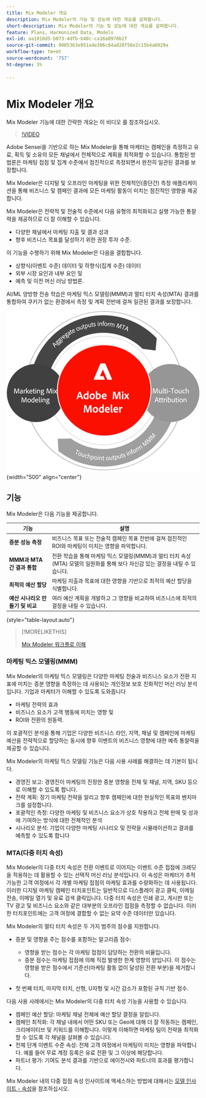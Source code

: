 ```yaml
---
title: Mix Modeler 개요
description: Mix Modeler의 기능 및 성능에 대한 개요를 살펴봅니다.
short-description: Mix Modeler의 기능 및 성능에 대한 개요를 살펴봅니다.
feature: Plans, Harmonized Data, Models
exl-id: aa1018d5-b073-4dfb-b40c-ca16a8970b2f
source-git-commit: 9085363e951a4e306c64ad28f56e2c15b4a6029a
workflow-type: tm+mt
source-wordcount: '757'
ht-degree: 3%

---
```


# Mix Modeler 개요

Mix Modeler 기능에 대한 간략한 개요는 이 비디오 를 참조하십시오.

>[!VIDEO](https://video.tv.adobe.com/v/3424872/?learn=on)

Adobe Sensei을 기반으로 하는 Mix Modeler을 통해 마케터는 캠페인을 측정하고 유료, 획득 및 소유의 모든 채널에서 전체적으로 계획을 최적화할 수 있습니다. 통합된 방법론은 마케팅 접점 및 집계 수준에서 점진적으로 측정되면서 완전히 일관된 결과를 보장합니다.

Mix Modeler은 디지털 및 오프라인 마케팅을 위한 전체적인(종단간) 측정 애플리케이션을 통해 비즈니스 및 캠페인 결과에 모든 마케팅 활동이 미치는 점진적인 영향을 제공합니다.

Mix Modeler은 전략적 및 전술적 수준에서 다음 유형의 최적화되고 실행 가능한 통찰력을 제공하므로 더 잘 이해할 수 있습니다.

* 다양한 채널에서 마케팅 지출 및 결과 성과
* 향후 비즈니스 목표를 달성하기 위한 권장 투자 수준.


이 기능을 수행하기 위해 Mix Modeler은 다음을 결합합니다.

* 상향식(이벤트 수준) 데이터 및 하향식(집계 수준) 데이터
* 외부 시장 요인과 내부 요인 및
* 예측 및 이전 머신 러닝 방법론.

AI/ML 양방향 전송 학습은 마케팅 믹스 모델링(MMM)과 멀티 터치 속성(MTA) 결과를 통합하여 쿠키가 없는 환경에서 측정 및 계획 전반에 걸쳐 일관된 결과를 보장합니다.

![양방향 전송 학습](/help/assets//birdirectional-transfer-learning.png){width="500" align="center"}


## 기능

Mix Modeler은 다음 기능을 제공합니다.

| 기능 | 설명 |
|---|---|
| **증분 성능 측정** | 비즈니스 목표 또는 전술적 캠페인 목표 전반에 걸쳐 점진적인 ROI와 마케팅이 미치는 영향을 파악합니다. |
| **MMM과 MTA 간 결과 통합** | 전환 학습을 통해 마케팅 믹스 모델링(MMM)과 멀티 터치 속성(MTA) 모델의 일원화를 통해 보다 자신감 있는 결정을 내릴 수 있습니다. |
| **최적의 예산 할당** | 마케팅 지출과 목표에 대한 영향을 기반으로 최적의 예산 할당을 식별합니다. |
| **예산 시나리오 만들기 및 비교** | 여러 예산 계획을 개발하고 그 영향을 비교하여 비즈니스에 최적의 결정을 내릴 수 있습니다. |

{style="table-layout:auto"}

>[!MORELIKETHIS]
>
>[Mix Modeler 워크플로 이해](workflow.md)


### 마케팅 믹스 모델링(MMM)

Mix Modeler의 마케팅 믹스 모델링은 다양한 마케팅 전술과 비즈니스 요소가 전환 지표에 미치는 증분 영향을 측정하는 데 사용되는 개인정보 보호 친화적인 머신 러닝 분석입니다. 기업과 마케터가 이해할 수 있도록 도와줍니다

* 마케팅 전략의 효과
* 비즈니스 요소가 고객 행동에 미치는 영향 및
* ROI와 전환의 원동력.

이 포괄적인 분석을 통해 기업은 다양한 비즈니스 라인, 지역, 채널 및 캠페인에 마케팅 예산을 전략적으로 할당하는 동시에 향후 이벤트의 비즈니스 영향에 대한 예측 통찰력을 제공할 수 있습니다.

Mix Modeler의 마케팅 믹스 모델링 기능은 다음 사용 사례를 해결하는 데 기본이 됩니다.

* 경영진 보고: 경영진이 마케팅의 진정한 증분 영향을 전체 및 채널, 지역, SKU 등으로 이해할 수 있도록 합니다.
* 전략 계획: 장기 마케팅 전략을 알리고 향후 캠페인에 대한 현실적인 목표와 벤치마크를 설정합니다.
* 포괄적인 측정: 다양한 마케팅 및 비즈니스 요소가 상호 작용하고 전체 판매 및 성과에 기여하는 방식에 대한 전체적인 분석
* 시나리오 분석: 기업이 다양한 마케팅 시나리오 및 전략을 시뮬레이션하고 결과를 예측할 수 있도록 합니다


### MTA(다중 터치 속성)

Mix Modeler의 다중 터치 속성은 전환 이벤트로 이어지는 이벤트 수준 접점에 크레딧을 적용하는 데 활용할 수 있는 선택적 머신 러닝 분석입니다. 이 속성은 마케터가 추적 가능한 고객 여정에서 각 개별 마케팅 접점의 마케팅 효과를 수량화하는 데 사용됩니다. 이러한 디지털 마케팅 캠페인 터치포인트는 일반적으로 디스플레이 광고 클릭, 이메일 전송, 이메일 열기 및 유료 검색 클릭입니다. 다중 터치 속성은 인쇄 광고, 게시판 또는 TV 광고 및 비즈니스 요소와 같은 대부분의 오프라인 접점을 측정할 수 없습니다. 이러한 터치포인트에는 고객 여정에 결합할 수 없는 요약 수준 데이터만 있습니다.

Mix Modeler의 멀티 터치 속성은 두 가지 범주의 점수를 지원합니다.

* 증분 및 영향을 주는 점수를 포함하는 알고리즘 점수:
   * 영향을 받는 점수는 각 마케팅 접점이 담당하는 전환의 비율입니다.
   * 증분 점수는 마케팅 접점에 의해 직접 발생한 한계 영향의 양입니다. 이 점수는 영향을 받은 점수에서 기준선(마케팅 활동 없이 달성된 전환 부분)을 제거합니다.

* 첫 번째 터치, 마지막 터치, 선형, U자형 및 시간 감소가 포함된 규칙 기반 점수.

다음 사용 사례에서는 Mix Modeler의 다중 터치 속성 기능을 사용할 수 있습니다.

* 캠페인 예산 할당: 마케팅 채널 전체에 예산 할당 결정을 알립니다.
* 캠페인 최적화: 각 채널 내에서 어떤 SKU 또는 Geo에 대해 더 잘 작동하는 캠페인, 크리에이티브 및 키워드를 이해합니다. 이렇게 이해하면 마케팅 팀이 전략을 최적화할 수 있도록 각 채널을 살펴볼 수 있습니다.
* 전체 단계 이벤트 수준 속성: 전체 고객 여정에서 마케팅이 미치는 영향을 파악합니다. 예를 들어 무료 계정 등록은 유료 전환 및 그 이상에 해당합니다.
* 파트너 평가: 기여도 분석 결과를 기반으로 에이전시와 파트너의 효과를 평가합니다.

Mix Modeler 내의 다중 접점 속성 인사이트에 액세스하는 방법에 대해서는 [모델 인사이트 - 속성](../models/insights.md#attribution)을 참조하십시오.



